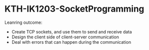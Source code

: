 # KTH-IK1203-SocketProgramming

Leanring outcome:

- Create TCP sockets, and use them to send and receive data
- Design the client side of client-server communication
- Deal with errors that can happen during the communication

